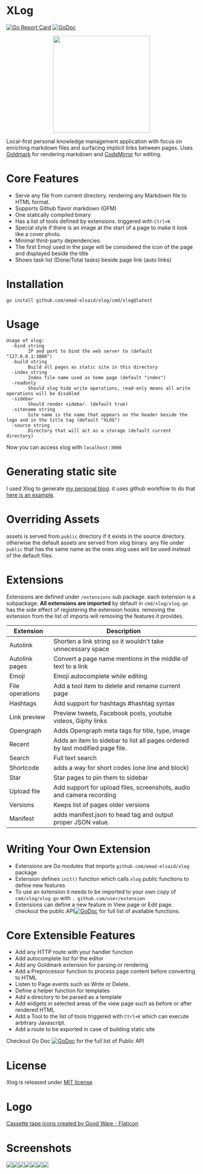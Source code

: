 XLog
=========

[![Go Report Card](https://goreportcard.com/badge/github.com/emad-elsaid/xlog)](https://goreportcard.com/report/github.com/emad-elsaid/xlog)
[![GoDoc](https://godoc.org/github.com/emad-elsaid/xlog?status.svg)](https://godoc.org/github.com/emad-elsaid/xlog)



<p align="center"><img width="256" src="public/logo.png" /></p>

Local-first personal knowledge management application with focus on enriching markdown files and surfacing implicit links between pages. Uses [Goldmark](https://github.com/yuin/goldmark) for rendering markdown and [CodeMirror](https://codemirror.net) for editing.

# Core Features

- Serve any file from current directory. rendering any Markdown file to HTML format.
- Supports Github flavor markdown (GFM)
- One statically compiled binary
- Has a list of tools defined by extensions. triggered with `Ctrl+K`
- Special style if there is an image at the start of a page to make it look like a cover photo.
- Minimal third-party dependencies.
- The first Emoji used in the page will be considered the icon of the page and displayed beside the title
- Shows task list (Done/Total tasks) beside page link (auto links)

# Installation

```
go install github.com/emad-elsaid/xlog/cmd/xlog@latest
```

# Usage

```
Usage of xlog:
  -bind string
        IP and port to bind the web server to (default "127.0.0.1:3000")
  -build string
        Build all pages as static site in this directory
  -index string
        Index file name used as home page (default "index")
  -readonly
        Should xlog hide write operations, read-only means all write operations will be disabled
  -sidebar
        Should render sidebar. (default true)
  -sitename string
        Site name is the name that appears on the header beside the logo and in the title tag (default "XLOG")
  -source string
        Directory that will act as a storage (default current directory)
```

Now you can access xlog with `localhost:3000`

# Generating static site

I used Xlog to generate [my personal blog](https://www.emadelsaid.com/). it uses github workflow to do that [here is an example](https://github.com/emad-elsaid/emad-elsaid.github.io/blob/master/.github/workflows/xlog.yml).

# Overriding Assets

assets is served from `public` directory if it exists in the source directory. otherwise the default assets are served from xlog binary. any file under `public` that has the same name as the ones xlog uses will be used instead of the default files.

# Extensions

Extensions are defined under `/extensions` sub package. each extension is a subpackage. **All extensions are imported** by default in `cmd/xlog/xlog.go` has the side effect of registering the extension hooks. removing the extension from the list of imports will removing the features it provides.

| Extension       | Description                                                                   |
|-----------------|-------------------------------------------------------------------------------|
| Autolink        | Shorten a link string so it wouldn't take unnecessary space                   |
| Autolink pages  | Convert a page name mentions in the middle of text to a link                  |
| Emoji           | Emoji autocomplete while editing                                              |
| File operations | Add a tool item to delete and rename current page                             |
| Hashtags        | Add support for hashtags #hashtag syntax                                      |
| Link preview    | Preview tweets, Facebook posts, youtube videos, Giphy links                   |
| Opengraph       | Adds Opengraph meta tags for title, type, image                               |
| Recent          | Adds an item to sidebar to list all pages ordered by last modified page file. |
| Search          | Full text search                                                              |
| Shortcode       | adds a way for short codes (one line and block)                               |
| Star            | Star pages to pin them to sidebar                                             |
| Upload file     | Add support for upload files, screenshots, audio and camera recording         |
| Versions        | Keeps list of pages older versions                                            |
| Manifest        | adds manifest.json to head tag and output proper JSON value.                  |

# Writing Your Own Extension

- Extensions are Go modules that imports `github.com/emad-elsaid/xlog` package
- Extension defines `init()` function which calls `xlog` public functions to define new features
- To use an extension it needs to be imported to your own copy of `cmd/xlog/xlog.go` with `. github.com/user/extension`
- Extensions can define a new feature in View page or Edit page. checkout the public API[![GoDoc](https://godoc.org/github.com/emad-elsaid/xlog?status.svg)](https://godoc.org/github.com/emad-elsaid/xlog) for full list of available functions.

# Core Extensible Features

- Add any HTTP route with your handler function
- Add autocomplete list for the editor
- Add any Goldmark extension for parsing or rendering
- Add a Preprocessor function to process page content before converting to HTML
- Listen to Page events such as Write or Delete.
- Define a helper function for templates
- Add a directory to be parsed as a template
- Add widgets in selected areas of the view page such as before or after rendered HTML
- Add a Tool to the list of tools triggered with `Ctrl+K` which can execute arbitrary Javascript.
- Add a route to be exported in case of building static site

Checkout Go Doc [![GoDoc](https://godoc.org/github.com/emad-elsaid/xlog?status.svg)](https://godoc.org/github.com/emad-elsaid/xlog) for the full list of Public API

# License

Xlog is released under [MIT license](LICENSE)

# Logo

[Cassette tape icons created by Good Ware - Flaticon](https://www.flaticon.com/free-icons/cassette-tape)

# Screenshots

![](/screenshots/285b89e20358e9ea5d1b01893b011665f6282df816983ef1de0d223de698e366.png)![](/screenshots/e9d44ada9ec4190c2ee325df4bbeb789cc67d22dee6bdcdb74393dfa1d8784a3.png)![](/screenshots/75555f02341e1a8ae2775c5f4395b8a52716bd1eeba94cc576c6b6dec5d8c261.png)![](/screenshots/acb69decf484c750f15440c2b39972a03ddaef20509426ed0bb905907fa6154d.png)![](/screenshots/fc52149f89c1e2c1f1b8a352b3eba0743141ed28542a145b1603b3e3f4449db9.png)![](/screenshots/2a8112a513c61a27292753dbbc219eac15f3432b667d38379e79a1d1bb0a629e.png)![](/screenshots/ffa8e45754fca41ff1d76a8e48a296ed13014a2db14eac15eccfea7a83fae1aa.png)
